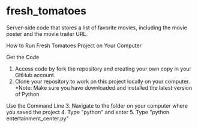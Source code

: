 # fresh_tomatoes
Server-side code that stores a list of favorite movies, including the movie poster and the movie trailer URL.

How to Run Fresh Tomatoes Project on Your Computer

Get the Code
1. Access code by fork the repository and creating your own copy in your GitHub account.
2. Clone your repository to work on this project locally on your computer.
*Note: Make sure you have downloaded and installed the latest version of Python

Use the Command Line
3. Navigate to the folder on your computer where you saved the project
4. Type "python" and enter
5. Type "python entertainment_center.py"

